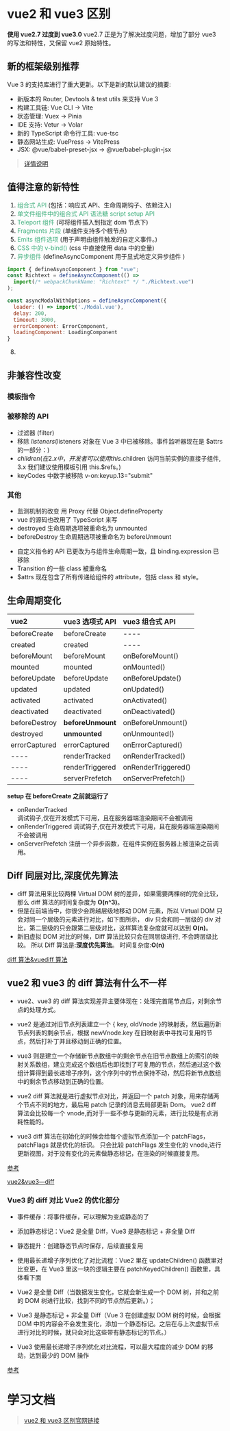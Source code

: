 # vue2 和 vue3 区别

**使用 vue2.7 过度到 vue3.0**
vue2.7 正是为了解决过度问题，增加了部分 vue3 的写法和特性，又保留 vue2 原始特性。

## 新的框架级别推荐

Vue 3 的支持库进行了重大更新。以下是新的默认建议的摘要:

- 新版本的 Router, Devtools & test utils 来支持 Vue 3
- 构建工具链: Vue CLI -> Vite
- 状态管理: Vuex -> Pinia
- IDE 支持: Vetur -> Volar
- 新的 TypeScript 命令行工具: vue-tsc
- 静态网站生成: VuePress -> VitePress
- JSX: @vue/babel-preset-jsx -> @vue/babel-plugin-jsx

> [详情说明](https://v3-migration.vuejs.org/recommendations.html)

## 值得注意的新特性

1. <font color="#3eaf7c">组合式 API</font> (包括：响应式 API、生命周期钩子、依赖注入)
2. <font color="#3eaf7c">单文件组件中的组合式 API 语法糖 script setup API</font>
3. <font color="#3eaf7c">Teleport 组件</font> (可将组件插入到指定 dom 节点下)
4. <font color="#3eaf7c">Fragments 片段</font> (单组件支持多个根节点)
5. <font color="#3eaf7c">Emits 组件选项</font> (用于声明由组件触发的自定义事件。)
6. <font color="#3eaf7c">CSS 中的 v-bind()</font> (css 中直接使用 data 中的变量)
7. <font color="#3eaf7c">异步组件</font> (defineAsyncComponent 用于显式地定义异步组件 )

```js
import { defineAsyncComponent } from "vue";
const Richtext = defineAsyncComponent(() =>
  import(/* webpackChunkName: "Richtext" */ "./Richtext.vue")
);

const asyncModalWithOptions = defineAsyncComponent({
  loader: () => import('./Modal.vue'),
  delay: 200,
  timeout: 3000,
  errorComponent: ErrorComponent,
  loadingComponent: LoadingComponent
}
```

8.

## 非兼容性改变

### 模板指令

### 被移除的 API

- 过滤器 (filter)
- 移除 $listeners ($listeners 对象在 Vue 3 中已被移除。事件监听器现在是 $attrs 的一部分：)
- $children (在 2.x 中，开发者可以使用 this.$children 访问当前实例的直接子组件, 3.x 我们建议使用模板引用 this.$refs。)
- keyCodes 中数字被移除 v-on:keyup.13="submit"

### 其他

- 监测机制的改变 用 Proxy 代替 Object.defineProperty
- vue 的源码也改用了 TypeScript 来写
- destroyed 生命周期选项被重命名为 unmounted
- beforeDestroy 生命周期选项被重命名为 beforeUnmount

* 自定义指令的 API 已更改为与组件生命周期一致，且 binding.expression 已移除
* Transition 的一些 class 被重命名
* $attrs 现在包含了所有传递给组件的 attribute，包括 class 和 style。

## 生命周期变化

| vue2          | vue3 选项式 API   | vue3 组合式 API     |
| :------------ | :---------------- | :------------------ |
| beforeCreate  | beforeCreate      | ----                |
| created       | created           | ----                |
| beforeMount   | beforeMount       | onBeforeMount()     |
| mounted       | mounted           | onMounted()         |
| beforeUpdate  | beforeUpdate      | onBeforeUpdate()    |
| updated       | updated           | onUpdated()         |
| activated     | activated         | onActivated()       |
| deactivated   | deactivated       | onDeactivated()     |
| beforeDestroy | **beforeUnmount** | onBeforeUnmount()   |
| destroyed     | **unmounted**     | onUnmounted()       |
| errorCaptured | errorCaptured     | onErrorCaptured()   |
| ----          | renderTracked     | onRenderTracked()   |
| ----          | renderTriggered   | onRenderTriggered() |
| ----          | serverPrefetch    | onServerPrefetch()  |

**setup 在 beforeCreate 之前就运行了**

- onRenderTracked  
  调试钩子,仅在开发模式下可用，且在服务器端渲染期间不会被调用
- onRenderTriggered
  调试钩子,仅在开发模式下可用，且在服务器端渲染期间不会被调用
- onServerPrefetch
  注册一个异步函数，在组件实例在服务器上被渲染之前调用。

## Diff 同层对比,深度优先算法

- diff 算法用来比较两棵 Virtual DOM 树的差异，如果需要两棵树的完全比较，那么 diff 算法的时间复杂度为 **O(n^3)**。
- 但是在前端当中，你很少会跨越层级地移动 DOM 元素，所以 Virtual DOM 只会对同一个层级的元素进行对比，如下图所示， div 只会和同一层级的 div 对比，第二层级的只会跟第二层级对比，这样算法复杂度就可以达到 **O(n)**。
- 新旧虚拟 DOM 对比的时候，Diff 算法比较只会在同层级进行, 不会跨层级比较。 所以 Diff 算法是:**深度优先算法**。 时间复杂度:**O(n)**

[diff 算法&vuediff 算法](https://blog.csdn.net/weixin_41086056/article/details/121199791)

## vue2 和 vue3 的 diff 算法有什么不一样

- vue2、vue3 的 diff 算法实现差异主要体现在：处理完首尾节点后，对剩余节点的处理方式。
- vue2 是通过对旧节点列表建立一个 { key, oldVnode }的映射表，然后遍历新节点列表的剩余节点，根据 newVnode.key 在旧映射表中寻找可复用的节点，然后打补丁并且移动到正确的位置。
- vue3 则是建立一个存储新节点数组中的剩余节点在旧节点数组上的索引的映射关系数组，建立完成这个数组后也即找到了可复用的节点，然后通过这个数组计算得到最长递增子序列，这个序列中的节点保持不动，然后将新节点数组中的剩余节点移动到正确的位置。

- vue2 diff 算法就是进行虚拟节点对比，并返回一个 patch 对象，用来存储两个节点不同的地方，最后用 patch 记录的消息去局部更新 Dom。 vue2 diff 算法会比较每一个 vnode,而对于一些不参与更新的元素，进行比较是有点消耗性能的。

- vue3 diff 算法在初始化的时候会给每个虚拟节点添加一个 patchFlags，patchFlags 就是优化的标识。 只会比较 patchFlags 发生变化的 vnode,进行更新视图，对于没有变化的元素做静态标记，在渲染的时候直接复用。

[参考](https://segmentfault.com/a/1190000042586883)

[vue2&vue3—diff](https://blog.csdn.net/weixin_43294560/article/details/121928356)

### Vue3 的 diff 对比 Vue2 的优化部分

- 事件缓存：将事件缓存，可以理解为变成静态的了
- 添加静态标记：Vue2 是全量 Diff，Vue3 是静态标记 + 非全量 Diff
- 静态提升：创建静态节点时保存，后续直接复用
- 使用最长递增子序列优化了对比流程：Vue2 里在 updateChildren() 函数里对比变更，在 Vue3 里这一块的逻辑主要在 patchKeyedChildren() 函数里，具体看下面

- Vue2 是全量 Diff（当数据发生变化，它就会新生成一个 DOM 树，并和之前的 DOM 树进行比较，找到不同的节点然后更新。）；
- Vue3 是静态标记 + 非全量 Diff（Vue 3 在创建虚拟 DOM 树的时候，会根据 DOM 中的内容会不会发生变化，添加一个静态标记。之后在与上次虚拟节点进行对比的时候，就只会对比这些带有静态标记的节点。）
- Vue3 使用最长递增子序列优化对比流程，可以最大程度的减少 DOM 的移动，达到最少的 DOM 操作

[参考](https://blog.csdn.net/weixin_44730897/article/details/127302438)

# 学习文档

> [vue2 和 vue3 区别官网链接](https://v3-migration.vuejs.org/)
